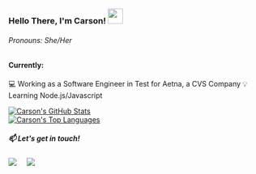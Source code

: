 ### Hello There, I'm Carson! <img src="https://raw.githubusercontent.com/MartinHeinz/MartinHeinz/master/wave.gif" width="30px">

###### Pronouns: She/Her

 #### Currently: 
 :computer: Working as a Software Engineer in Test for Aetna, a CVS Company
 💡 Learning Node.js/Javascript 


  <a href="https://github.com/anuraghazra/github-readme-stats">
  <img align="center" src="https://github-readme-stats.vercel.app/api?username=carson-jardine&count_private=true&show_icons=true&bg_color=45,f2e6ff,e5ccff,d7b3ff,cc99ff" alt="Carson's GitHub Stats" /><br>
   <img align="center" src="https://github-readme-stats.vercel.app/api/top-langs/?username=carson-jardine&layout=compact&hide=shell" alt="Carson's Top Languages"/>
  </a>


<h5>📫 Let's get in touch!</h5>
<p>
  <a target="_blank"href="https://www.linkedin.com/in/carson-jardine/"><img src="https://img.shields.io/badge/LinkedIn-blue?style=for-the-badge&logo=linkedin&labelColor=blue" /></a>&nbsp;&nbsp;&nbsp;&nbsp;
  <a href="mailto:h.carsonjardine@gmail.com?subject=Hello%20Carson,%20From%20Github"><img src="https://img.shields.io/badge/GMail-red?style=for-the-badge&logo=gmail&labelColor=red&logoColor=white" /></a>&nbsp;&nbsp;&nbsp;&nbsp;
</p>


<!--
**carson-jardine/carson-jardine** is a ✨ _special_ ✨ repository because its `README.md` (this file) appears on your GitHub profile.
<h5 align="center">📫 Let's get in touch!</h5>
<p align="center">
  <a target="_blank"href="https://www.linkedin.com/in/carson-jardine/"><img src="https://img.shields.io/badge/LinkedIn-blue?style=for-the-badge&logo=linkedin&labelColor=blue" /></a>&nbsp;&nbsp;&nbsp;&nbsp;
  <a href="mailto:h.carsonjardine@gmail.com?subject=Hello%20Carson,%20From%20Github"><img src="https://img.shields.io/badge/GMail-red?style=for-the-badge&logo=gmail&labelColor=red&logoColor=white" /></a>&nbsp;&nbsp;&nbsp;&nbsp;
</p>
Here are some ideas to get you started:

- 🔭 I’m currently working on ...
-  I’m currently learning ...
- 👯 I’m looking to collaborate on ...
- 🤔 I’m looking for help with ...
- 💬 Ask me about ...
- 📫 How to reach me: ...
- 😄 Pronouns: ...
- ⚡ Fun fact: ...
-->
